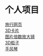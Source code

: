 # 个人项目
<a href="https://nizhenrenxing.github.io/jqg0803/trip/trip">旅行网页</a><br>
<a href="https://nizhenrenxing.github.io/jqg0803/step/card">3D卡片</a><br>
<a href="https://nizhenrenxing.github.io/jqg0803/magnifier/zoom">图片倍数放大镜</a><br>
<a href="https://nizhenrenxing.github.io/jqg0803/cabinet/drawer">3D柜子</a><br>
<a href="https://nizhenrenxing.github.io/jqg0803/accordion/hand">手风琴</a><br>
